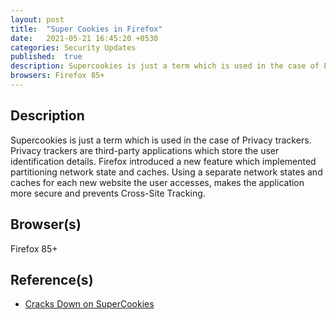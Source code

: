 ```yaml
---
layout: post
title:  "Super Cookies in Firefox"
date:   2021-05-21 16:45:20 +0530
categories: Security Updates
published:	true 
description: Supercookies is just a term which is used in the case of Privacy trackers. Privacy trackers are third-party applications which store the user identification details. Firefox introduced a new feature which implemented partitioning network state and caches. Using a separate network states and caches for each new website the user accesses, makes the application more secure and prevents Cross-Site Tracking.
browsers: Firefox 85+
---
```


## Description 
Supercookies is just a term which is used in the case of Privacy trackers. Privacy trackers are third-party applications which store the user identification details. Firefox introduced a new feature which implemented partitioning network state and caches. Using a separate network states and caches for each new website the user accesses, makes the application more secure and prevents Cross-Site Tracking.


## Browser(s) 
Firefox 85+

## Reference(s)
* [Cracks Down on SuperCookies](https://blog.mozilla.org/security/2021/01/26/supercookie-protections/)